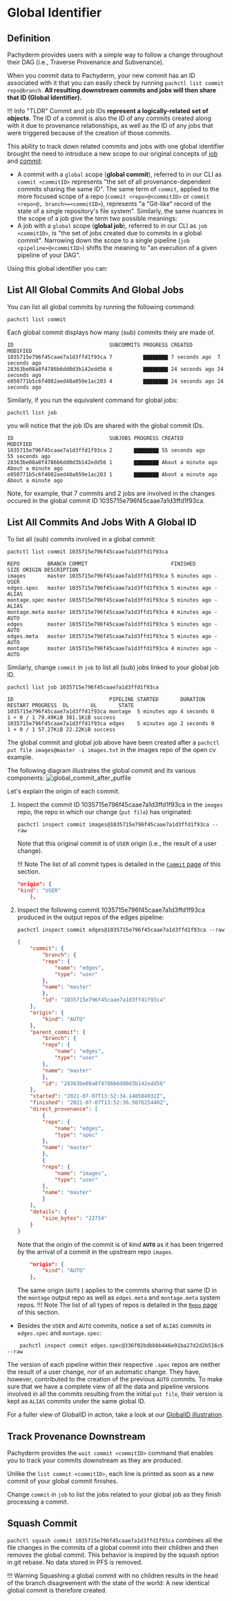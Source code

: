 # Global Identifier

## Definition
Pachyderm provides users with a simple way to follow a change throughout their DAG (i.e., Traverse Provenance and Subvenance).

When you commit data to Pachyderm, your new commit has an ID associated with it that you can easily check by running `pachctl list commit repo@branch`. 
**All resulting downstream commits and jobs will then share that ID (Global Identifier).**

!!! Info "TLDR"
    Commit and job IDs **represent a logically-related set of objects**. 
    The ID of a commit is also the ID of any commits created along with it due to provenance relationships, 
    as well as the ID of any jobs that were triggered because of the creation of those commits. 

This ability to track down related commits and jobs with one global identifier brought the need to introduce a new scope to our original concepts of [job](./job.md) and [commit](./commit.md):

- A commit with a `global` scope (**global commit**), referred to in our CLI as `commit <commitID>` represents "the set of all provenance-dependent commits sharing the same ID". The same term of `commit`, applied to the more focused scope of a repo (`commit <repo>@<commitID>` or `commit <repo>@, branch>=<commitID>`), represents "a "Git-like" record of the state of a single repository's file system".
Similarly, the same nuances in the scope of a job give the term two possible meanings:
- A job with a `global` scope (**global job**),  referred to in our CLI as `job <commitID>`, is "the set of jobs created due to commits in a global commit". Narrowing down the scope to a single pipeline (`job <pipeline>@<commitID>`) shifts the meaning to "an execution of a given pipeline of your DAG".

Using this global identifier you can:

## List All Global Commits And Global Jobs
You can list all global commits by running the following command:
```shell
pachctl list commit
```
Each global commit displays how many (sub) commits theiy are made of.
```
ID                               SUBCOMMITS PROGRESS CREATED        MODIFIED
1035715e796f45caae7a1d3ffd1f93ca 7          ▇▇▇▇▇▇▇▇ 7 seconds ago  7 seconds ago
28363be08a8f4786b6dd0d3b142edd56 6          ▇▇▇▇▇▇▇▇ 24 seconds ago 24 seconds ago
e050771b5c6f4082aed48a059e1ac203 4          ▇▇▇▇▇▇▇▇ 24 seconds ago 24 seconds ago
```
Similarly, if you run the equivalent command for global jobs:
```shell
pachctl list job
```
you will notice that the job IDs are shared with the global commit IDs.

```
ID                               SUBJOBS PROGRESS CREATED            MODIFIED
1035715e796f45caae7a1d3ffd1f93ca 2       ▇▇▇▇▇▇▇▇ 55 seconds ago     55 seconds ago
28363be08a8f4786b6dd0d3b142edd56 1       ▇▇▇▇▇▇▇▇ About a minute ago About a minute ago
e050771b5c6f4082aed48a059e1ac203 1       ▇▇▇▇▇▇▇▇ About a minute ago About a minute ago
```
Note, for example, that 7 commits and 2 jobs are involved in the changes occured
in the global commit ID 1035715e796f45caae7a1d3ffd1f93ca.

## List All Commits And Jobs With A Global ID

To list all (sub) commits involved in a global commit:
```shell
pachctl list commit 1035715e796f45caae7a1d3ffd1f93ca
```
```
REPO         BRANCH COMMIT                           FINISHED      SIZE ORIGIN DESCRIPTION
images       master 1035715e796f45caae7a1d3ffd1f93ca 5 minutes ago -    USER
edges.spec   master 1035715e796f45caae7a1d3ffd1f93ca 5 minutes ago -    ALIAS
montage.spec master 1035715e796f45caae7a1d3ffd1f93ca 5 minutes ago -    ALIAS
montage.meta master 1035715e796f45caae7a1d3ffd1f93ca 4 minutes ago -    AUTO
edges        master 1035715e796f45caae7a1d3ffd1f93ca 5 minutes ago -    AUTO
edges.meta   master 1035715e796f45caae7a1d3ffd1f93ca 5 minutes ago -    AUTO
montage      master 1035715e796f45caae7a1d3ffd1f93ca 4 minutes ago -    AUTO
```

Similarly, change `commit` in `job` to list all (sub) jobs linked to your global job ID.
```shell
pachctl list job 1035715e796f45caae7a1d3ffd1f93ca
```
```
ID                               PIPELINE STARTED       DURATION  RESTART PROGRESS  DL       UL       STATE
1035715e796f45caae7a1d3ffd1f93ca montage  5 minutes ago 4 seconds 0       1 + 0 / 1 79.49KiB 381.1KiB success
1035715e796f45caae7a1d3ffd1f93ca edges    5 minutes ago 2 seconds 0       1 + 0 / 1 57.27KiB 22.22KiB success
```

The global commit and global job above have been created after
a `pachctl put file images@master -i images.txt` in the images repo of the open cv example.


The following diagram illustrates the global commit and its various components:
    ![global_commit_after_putfile](../images/global_commit_after_putfile.png)


Let's explain the origin of each commit.

1. Inspect the commit ID 1035715e796f45caae7a1d3ffd1f93ca in the `images` repo,  the repo in which our change (`put file`) has originated:

    ```shell
    pachctl inspect commit images@1035715e796f45caae7a1d3ffd1f93ca --raw
    ```
    Note that this original commit is of `USER` origin (i.e., the result of a user change).

    !!! Note
        The list of all commit types is detailed in the [`Commit` page](../data-concepts/commit.md) of this section.

    ```json
    "origin": {
    "kind": "USER"
        },
    ```

1. Inspect the following commit 1035715e796f45caae7a1d3ffd1f93ca produced in the output repos of the edges pipeline:
    ```shell
    pachctl inspect commit edges@1035715e796f45caae7a1d3ffd1f93ca --raw
    ```
    ```json
    {
        "commit": {
            "branch": {
            "repo": {
                "name": "edges",
                "type": "user"
            },
            "name": "master"
            },
            "id": "1035715e796f45caae7a1d3ffd1f93ca"
        },
        "origin": {
            "kind": "AUTO"
        },
        "parent_commit": {
            "branch": {
            "repo": {
                "name": "edges",
                "type": "user"
            },
            "name": "master"
            },
            "id": "28363be08a8f4786b6dd0d3b142edd56"
        },
        "started": "2021-07-07T13:52:34.140584032Z",
        "finished": "2021-07-07T13:52:36.507625440Z",
        "direct_provenance": [
            {
            "repo": {
                "name": "edges",
                "type": "spec"
            },
            "name": "master"
            },
            {
            "repo": {
                "name": "images",
                "type": "user"
            },
            "name": "master"
            }
        ],
        "details": {
            "size_bytes": "22754"
        }
    }

    ```
    Note that the origin of the commit is of kind **`AUTO`** as it has been trigerred by the arrival of a commit in the upstream repo `images`.
    ```json
        "origin": {
            "kind": "AUTO"
        },
    ```

    The same origin (`AUTO` ) applies to the commits sharing that same ID in the `montage` output repo as well as `edges.meta` and `montage.meta` system repos. 
    !!! Note
        The list of all types of repos is detailed in the [`Repo` page](../data-concepts/repo.md) of this section.

- Besides  the `USER` and `AUTO` commits, notice a set of `ALIAS` commits in `edges.spec` and `montage.spec`:
```shell
    pachctl inspect commit edges.spec@336f02bdbbbb446e91ba27d2d2b516c6 --raw
```
The version of each pipeline within their respective `.spec` repos are neither the result of a user change, nor of an automatic change.
They have, however, contributed to the creation of the previous `AUTO` commits. 
To make sure that we have a complete view of all the data and pipeline versions involved in all the commits resulting from the initial 
`put file`, their version is kept as `ALIAS` commits under the same global ID.

For a fuller view of GlobalID in action, take a look at our [GlobalID illustration](https://github.com/pachyderm/pachyderm/tree/master/examples/globalID).

## Track Provenance Downstream

Pachyderm provides the `wait commit <commitID>` command that enables you
to track your commits downstream as they are produced. 

Unlike the `list commit <commitID>`, each line is printed as soon as a new commit of your global commit finishes.

Change `commit` in `job` to list the jobs related to your global job as they finish processing a commit.

## Squash Commit

`pachctl squash commit 1035715e796f45caae7a1d3ffd1f93ca`
combines all the file changes in the commits of a global commit
into their children and then removes the global commit.
This behavior is inspired by the squash option in git rebase.
No data stored in PFS is removed.

!!! Warning
    Squashing a global commit with no children results in the head of the branch disagreement with the state of the world: A new identical global commit is therefore created.
